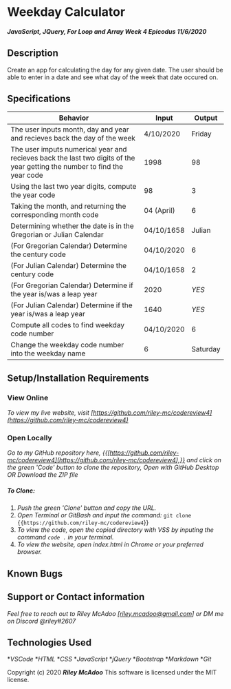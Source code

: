 # Weekday Calculator

#### _JavaScript, JQuery, For Loop and Array Week 4 Epicodus 11/6/2020_

## Description
Create an app for calculating the day for any given date. The user should be able to enter in a date and see what day of the week that date occured on.

## Specifications

| Behavior | Input | Output |
|------------------------|-----------------|---------------------|
| The user inputs month, day and year and recieves back the day of the week | 4/10/2020 | Friday |
| The user imputs numerical year and recieves back the last two digits of the year getting the number to find the year code | 1998 | 98 |
| Using the last two year digits, compute the year code | 98 | 3 |
| Taking the month, and returning the corresponding month code | 04 (April) | 6 | 
| Determining whether the date is in the Gregorian or Julian Calendar | 04/10/1658 | Julian |
| (For Gregorian Calendar) Determine the century code | 04/10/2020 | 6 |
| (For Julian Calendar) Determine the century code | 04/10/1658 | 2 |
| (For Gregorian Calendar) Determine if the year is/was a leap year | 2020 | *YES* |
| (For Julian Calendar) Determine if the year is/was a leap year | 1640 | *YES* |
| Compute all codes to find weekday code number | 04/10/2020 | 6 |
| Change the weekday code number into the weekday name | 6 | Saturday |

## Setup/Installation Requirements

### View Online

_To view my live website, visit [https://github.com/riley-mc/codereview4](https://github.com/riley-mc/codereview4)_

### Open Locally

_Go to my GitHub repository here, {{[https://github.com/riley-mc/codereview4](https://github.com/riley-mc/codereview4),}} and click on the green 'Code' button to clone the repository, Open with GitHub Desktop OR Download the ZIP file_

##### To Clone:
1. _Push the green 'Clone' button and copy the URL._
2. _Open Terminal or GitBash and input the command:_ `git clone {{https://github.com/riley-mc/codereview4`}}
3. _To view the code, open the copied directory with VSS by inputing the command `code .` in your terminal._
4. _To view the website, open index.html in Chrome or your preferred browser._


## Known Bugs




## Support or Contact information

_Feel free to reach out to Riley McAdoo [riley.mcadoo@gmail.com] or DM me on Discord @riley#2607_

## Technologies Used

*_VSCode_
*_HTML_
*_CSS_
*_JavaScript_
*_jQuery_
*_Bootstrap_
*_Markdown_
*_Git_

Copyright (c) 2020 **_Riley McAdoo_**
This software is licensed under the MIT license.
